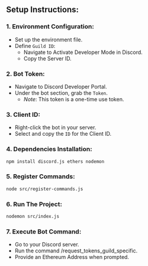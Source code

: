 ## Setup Instructions:

### 1. **Environment Configuration:**
* Set up the environment file.
* Define `Guild ID`: 
  - Navigate to Activate Developer Mode in Discord.
  - Copy the Server ID.

### 2. **Bot Token:**
* Navigate to Discord Developer Portal.
* Under the bot section, grab the `Token`.
  * _Note_: This token is a one-time use token.

### 3. **Client ID:**
* Right-click the bot in your server.
* Select and copy the `ID` for the Client ID.

### 4. **Dependencies Installation:**
```bash
npm install discord.js ethers nodemon
```

### 5. **Register Commands:**
```bash
node src/register-commands.js
```

### 6. **Run The Project:**
```bash
nodemon src/index.js
```

### 7. **Execute Bot Command:**
* Go to your Discord server.
* Run the command /request_tokens_guild_specific.
* Provide an Ethereum Address when prompted.